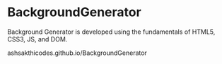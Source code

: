 # BackgroundGenerator

Background Generator is developed using the fundamentals of HTML5, CSS3, JS, and DOM.



ashsakthicodes.github.io/BackgroundGenerator

